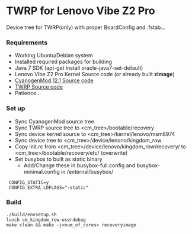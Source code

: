 # TWRP for Lenovo Vibe Z2 Pro
Device tree for TWRP(only) with proper BoardConfig and .fstab...

### Requirements
- Working Ubuntu/Debian system
- Installed required packages for building
- Java 7 SDK (apt-get install oracle-java7-set-default)
- Lenovo Vibe Z2 Pro Kernel Source code (or already built **zImage**)
- [CyanogenMod 12.1 Source code](https://github.com/CyanogenMod/android/tree/cm-12.1)
- [TWRP Source code](https://github.com/omnirom/android_bootable_recovery/tree/android-5.1)
- Patience...


### Set up
- Sync CyanogenMod source tree
- Sync TWRP source tree to <cm_tree>/bootable/recovery
- Sync device kernel source to <cm_tree>/kernel/lenovo/msm8974
- Sync device tree to <cm_tree>/device/lenono/kingdom_row
- Copy init.rc from <cm_tree>/device/lenovo/kingdom_row/recovery/ to <cm_tree>/bootable/recovery/etc/ (overwrite)
- Set busybox to built as static binary
  - Add/Change these in busybox-full.config and busybox-minimal.config in /external/busybox/
```
 CONFIG_STATIC=y
 CONFIG_EXTRA_LDFLAGS="-static"
```

### Build
```
./build/envsetup.sh
lunch cm_kingdom_row-userdebug
make clean && make -j<num_of_cores> recoveryimage
```
